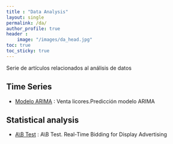 ```yaml
---
title : "Data Analysis" 
layout: single
permalink: /da/
author_profile: true
header :
    image: "/images/da_head.jpg"
toc: true
toc_sticky: true
---
```


Serie de artículos relacionados al análisis de datos




## Time Series

* [Modelo ARIMA](https://issamfakhari.github.io/dataanalysis/ARIMA/) : Venta licores.Predicción modelo ARIMA 


## Statistical analysis
* [A\B Test](https://issamfakhari.github.io/dataanalysis/ABtesting/) : A\B Test. Real-Time Bidding for Display Advertising 
 


